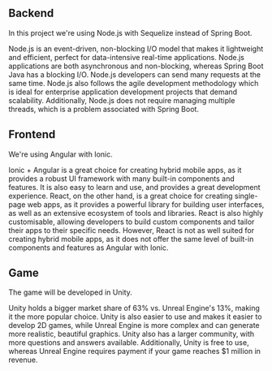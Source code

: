 ## Backend

In this project we're using Node.js with Sequelize instead of Spring Boot.

Node.js is an event-driven, non-blocking I/O model that makes it lightweight and efficient, perfect for data-intensive real-time applications. Node.js applications are both asynchronous and non-blocking, whereas Spring Boot Java has a blocking I/O. Node.js developers can send many requests at the same time. Node.js also follows the agile development methodology which is ideal for enterprise application development projects that demand scalability. Additionally, Node.js does not require managing multiple threads, which is a problem associated with Spring Boot.


## Frontend

We're using Angular with Ionic.

Ionic + Angular is a great choice for creating hybrid mobile apps, as it provides a robust UI framework with many built-in components and features. It is also easy to learn and use, and provides a great development experience. React, on the other hand, is a great choice for creating single-page web apps, as it provides a powerful library for building user interfaces, as well as an extensive ecosystem of tools and libraries. React is also highly customisable, allowing developers to build custom components and tailor their apps to their specific needs. However, React is not as well suited for creating hybrid mobile apps, as it does not offer the same level of built-in components and features as Angular with Ionic.

## Game

The game will be developed in Unity.

Unity holds a bigger market share of 63% vs. Unreal Engine's 13%, making it the more popular choice. Unity is also easier to use and makes it easier to develop 2D games, while Unreal Engine is more complex and can generate more realistic, beautiful graphics. Unity also has a larger community, with more questions and answers available. Additionally, Unity is free to use, whereas Unreal Engine requires payment if your game reaches $1 million in revenue.